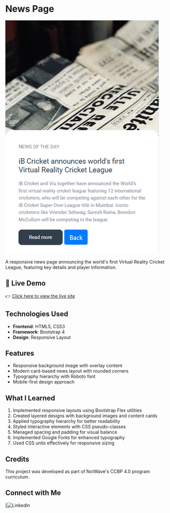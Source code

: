 # News Page

![News Page Preview](https://github.com/SouravKumarYadav/News-Page/blob/main/News%20Page.png)

A responsive news page announcing the world's first Virtual Reality Cricket League, featuring key details and player information.

## 🚀 Live Demo  
👉 [Click here to view the live site](https://souravkumaryadav.github.io/News-Page/)


## Technologies Used
- **Frontend**: HTML5, CSS3
- **Framework**: Bootstrap 4
- **Design**: Responsive Layout

## Features
- Responsive background image with overlay content
- Modern card-based news layout with rounded corners
- Typography hierarchy with Roboto font
- Mobile-first design approach

## What I Learned
1. Implemented responsive layouts using Bootstrap Flex utilities
2. Created layered designs with background images and content cards
3. Applied typography hierarchy for better readability
4. Styled interactive elements with CSS pseudo-classes
5. Managed spacing and padding for visual balance
6. Implemented Google Fonts for enhanced typography
7. Used CSS units effectively for responsive sizing

## Credits
This project was developed as part of NxtWave's CCBP 4.0 program curriculum.

## Connect with Me
[![LinkedIn]()
